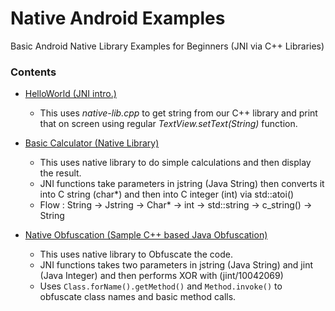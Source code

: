 # Native Android Examples
Basic Android Native Library Examples for Beginners (JNI via C++ Libraries)

### Contents

- [HelloWorld (JNI intro.)](https://github.com/Saket-Upadhyay/Native-Android-Examples/tree/master/1.HelloJNI)
    - This uses _native-lib.cpp_ to get string from our C++ library and print that on screen using regular _TextView.setText(String)_ function.

- [Basic Calculator (Native Library)](https://github.com/Saket-Upadhyay/Native-Android-Examples/tree/master/2.Calculator_NativeLibrary)
    - This uses native library to do simple calculations and then display the result.
    - JNI functions take parameters in jstring (Java String) then converts it into C string (char*) and then into C integer (int) via std::atoi()
    - Flow : String -> Jstring -> Char* -> int -> std::string -> c_string() -> String

- [Native Obfuscation (Sample C++ based Java Obfuscation)](https://github.com/Saket-Upadhyay/Native-Android-Examples/tree/master/3.NativeObfuscation)
    - This uses native library to Obfuscate the code.
    - JNI functions takes two parameters in jstring (Java String) and jint (Java Integer) and then performs XOR with (jint/10042069)
    - Uses `Class.forName().getMethod()` and `Method.invoke()` to obfuscate class names and basic method calls.
